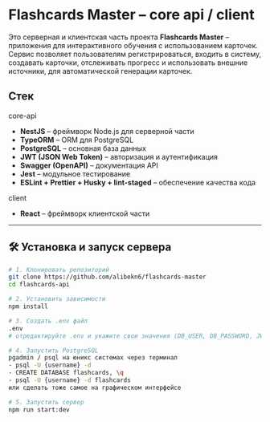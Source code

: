 # Flashcards Master – core api / client

Это серверная и клиентская часть проекта **Flashcards Master** – приложения для интерактивного обучения с использованием карточек. Сервис позволяет пользователям регистрироваться, входить в систему, создавать карточки, отслеживать прогресс и использовать внешние источники, для автоматической генерации карточек.

## Стек

core-api
- **NestJS** – фреймворк Node.js для серверной части
- **TypeORM** – ORM для PostgreSQL
- **PostgreSQL** – основная база данных
- **JWT (JSON Web Token)** – авторизация и аутентификация
- **Swagger (OpenAPI)** – документация API
- **Jest** – модульное тестирование
- **ESLint + Prettier + Husky + lint-staged** – обеспечение качества кода

client
- **React** – фреймворк клиентской части

---

## 🛠 Установка и запуск сервера

```bash
# 1. Клонировать репозиторий
git clone https://github.com/alibekn6/flashcards-master
cd flashcards-api

# 2. Установить зависимости
npm install

# 3. Создать .env файл
.env
# отредактируйте .env и укажите свои значения (DB_USER, DB_PASSWORD, JWT_SECRET and so on)

# 4. Запустить PostgreSQL
pgadmin / psql на юникс системах через терминал
- psql -U {username} -d
- CREATE DATABASE flashcards, \q
- psql -U {username} -d flashcards
или сделать тоже самое на графическом интерфейсе

# 5. Запустить сервер
npm run start:dev
